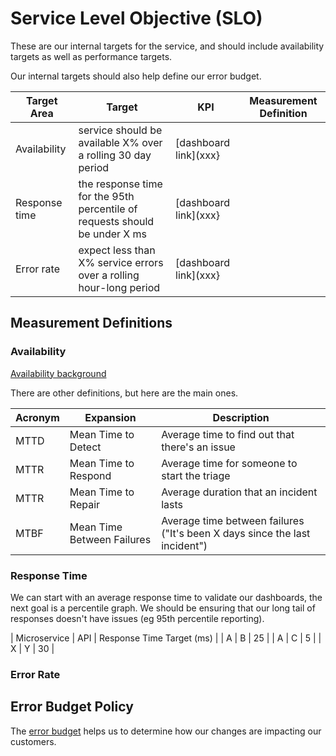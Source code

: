 # Service Level Objective (SLO)
These are our internal targets for the service, and should include availability targets as well as performance targets.

Our internal targets should also help define our error budget.


| Target Area | Target | KPI | Measurement Definition |
| --- | --- | --- | --- |
| Availability | service should be available X% over a rolling 30 day period | [dashboard link](xxx} | 
| Response time | the response time for the 95th percentile of requests should be under X ms | [dashboard link](xxx} |
| Error rate | expect less than X% service errors over a rolling hour-long period | [dashboard link](xxx} |

## Measurement Definitions

### Availability

[Availability background](https://en.wikipedia.org/wiki/Availability)

There are other definitions, but here are the main ones.

| Acronym | Expansion | Description |
| --- | --- | --- |
| MTTD | Mean Time to Detect | Average time to find out that there's an issue |
| MTTR | Mean Time to Respond | Average time for someone to start the triage |
| MTTR | Mean Time to Repair | Average duration that an incident lasts |
| MTBF | Mean Time Between Failures | Average time between failures ("It's been X days since the last incident") |



### Response Time
We can start with an average response time to validate our dashboards, the next goal is a percentile graph.
We should be ensuring that our long tail of responses doesn't have issues (eg 95th percentile reporting).


| Microservice | API | Response Time Target (ms) |
| A | B | 25 |
| A | C | 5 |
| X | Y | 30 |

### Error Rate

## Error Budget Policy
The [error budget](https://sre.google/workbook/error-budget-policy/) helps us to determine how
our changes are impacting our customers.

